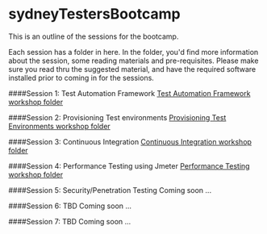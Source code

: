 sydneyTestersBootcamp
=====================

This is an outline of the sessions for the bootcamp. 

Each session has a folder in here. In the folder, you'd find more information about the session, some reading materials and pre-requisites. Please make sure you read thru the suggested material, and have the required software installed prior to coming in for the sessions.

####Session 1: Test Automation Framework
[Test Automation Framework workshop folder](01_TestingFramework/)

####Session 2: Provisioning Test environments
[Provisioning Test Environments workshop folder](02_ProvisioningTestEnvironment/)

####Session 3: Continuous Integration
[Continuous Integration workshop folder](03_ContinuousIntegration/)

####Session 4: Performance Testing using Jmeter
[Performance Testing workshop folder](04_PerformanceTesting/)

####Session 5: Security/Penetration Testing
Coming soon ...

####Session 6: TBD
Coming soon ...

####Session 7: TBD
Coming soon ...